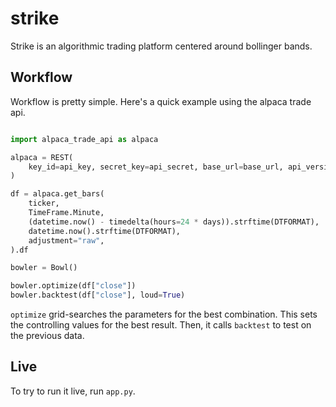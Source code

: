 # strike

Strike is an algorithmic trading platform centered around bollinger bands.

## Workflow

Workflow is pretty simple. Here's a quick example using the alpaca trade api.

```python

import alpaca_trade_api as alpaca

alpaca = REST(
    key_id=api_key, secret_key=api_secret, base_url=base_url, api_version="v2"
)

df = alpaca.get_bars(
    ticker,
    TimeFrame.Minute,
    (datetime.now() - timedelta(hours=24 * days)).strftime(DTFORMAT),
    datetime.now().strftime(DTFORMAT),
    adjustment="raw",
).df

bowler = Bowl()

bowler.optimize(df["close"])
bowler.backtest(df["close"], loud=True)
```

`optimize` grid-searches the parameters for the best combination. This sets the controlling values for the best result. Then, it calls `backtest` to test on the previous data.

## Live

To try to run it live, run `app.py`.
